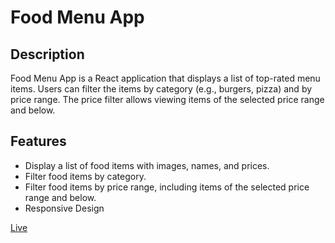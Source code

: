 # Food Menu App

## Description

Food Menu App is a React application that displays a list of top-rated menu items. Users can filter the items by category (e.g., burgers, pizza) and by price range. The price filter allows viewing items of the selected price range and below.

## Features

- Display a list of food items with images, names, and prices.
- Filter food items by category.
- Filter food items by price range, including items of the selected price range and below.
- Responsive Design

[Live](https://food-app-nine-tan.vercel.app/)
